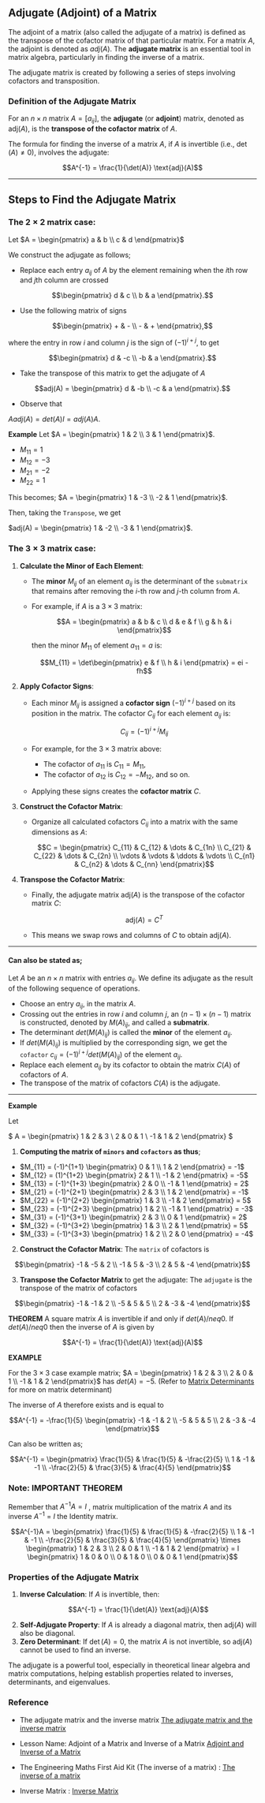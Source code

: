 ## Adjugate (Adjoint) of a Matrix

The adjoint of a matrix (also called the adjugate of a matrix) is defined as the transpose of the cofactor matrix of that particular matrix.
For a matrix $A$, the adjoint is denoted as $adj(A)$. The **adjugate matrix** is an essential tool in matrix algebra, particularly in finding the inverse of a matrix.

The adjugate matrix is created by following a series of steps involving cofactors and transposition.

### Definition of the Adjugate Matrix

For an $n \times n$ matrix $A = [a_{ij}]$, the **adjugate** (or **adjoint**) matrix, denoted as $\text{adj}(A)$, is the **transpose of the cofactor matrix** of $A$.

The formula for finding the inverse of a matrix $A$, if $A$ is invertible (i.e., $\det(A) \neq 0$), involves the adjugate:
```math
A^{-1} = \frac{1}{\det(A)} \text{adj}(A)
```

---

## Steps to Find the Adjugate Matrix

### The $2 \times 2$ matrix case:
Let $A = \begin{pmatrix} a & b \\ c & d \end{pmatrix}$

We construct the adjugate as follows;

- Replace each entry $a_{ij}$ of $A$ by the element remaining when the $i$th row and $j$th column are crossed
```math
\begin{pmatrix} d & c \\ b & a \end{pmatrix}.
```

- Use the following matrix of signs
```math
\begin{pmatrix} + & - \\ - & + \end{pmatrix},
```

where the entry in row $i$ and column $j$ is the sign of $(-1)^{i+j}$, to get 
```math
\begin{pmatrix} d & -c \\ -b & a \end{pmatrix}.
```

- Take the transpose of this matrix to get the adjugate of $A$
```math
adj(A) = \begin{pmatrix} d & -b \\ -c & a \end{pmatrix}.
```

- Observe that

$A adj(A) = det(A)I = adj(A)A$.

**Example** Let 
$A = \begin{pmatrix} 1 & 2 \\ 3 & 1 \end{pmatrix}$.

- $M_{11} = 1$
- $M_{12} = -3$
- $M_{21} = -2$
- $M_{22} = 1$

This becomes; $A = \begin{pmatrix} 1 & -3 \\ -2 & 1 \end{pmatrix}$.

Then, taking the `Transpose`, we get

$adj(A) = \begin{pmatrix} 1 & -2 \\ -3 & 1 \end{pmatrix}$.




### The $3 \times 3$ matrix case:

1. **Calculate the Minor of Each Element**:
   - The **minor** $M_{ij}$ of an element $a_{ij}$ is the determinant of the `submatrix` that remains after removing the $i$-th row and $j$-th column from $A$.

   - For example, if $A$ is a $3 \times 3$ matrix:
     ```math
     A = \begin{pmatrix} a & b & c \\ d & e & f \\ g & h & i \end{pmatrix}
     ```
   
     then the minor $M_{11}$ of element $a_{11} = a$ is:
     ```math
     M_{11} = \det\begin{pmatrix} e & f \\ h & i \end{pmatrix} = ei - fh
     ```

2. **Apply Cofactor Signs**:
   - Each minor $M_{ij}$ is assigned a **cofactor sign** $(-1)^{i+j}$ based on its position in the matrix. The cofactor $C_{ij}$ for each element $a_{ij}$ is:
     ```math
     C_{ij} = (-1)^{i+j} M_{ij}
     ```

   - For example, for the $3 \times 3$ matrix above:
     - The cofactor of $a_{11}$ is $C_{11} = M_{11}$,
     - The cofactor of $a_{12}$ is $C_{12} = -M_{12}$, and so on.

   - Applying these signs creates the **cofactor matrix** $C$.


3. **Construct the Cofactor Matrix**:
   - Organize all calculated cofactors $C_{ij}$ into a matrix with the same dimensions as $A$:
     ```math
     C = \begin{pmatrix} C_{11} & C_{12} & \dots & C_{1n} \\ C_{21} & C_{22} & \dots & C_{2n} \\ \vdots & \vdots & \ddots & \vdots \\ C_{n1} & C_{n2} & \dots & C_{nn} \end{pmatrix}
     ```


4. **Transpose the Cofactor Matrix**:
   - Finally, the adjugate matrix $\text{adj}(A)$ is the transpose of the cofactor matrix $C$:
     ```math
     \text{adj}(A) = C^{T}
     ```
   - This means we swap rows and columns of $C$ to obtain $\text{adj}(A)$.

---


#### Can also be stated as;

Let $A$ be an $n \times n$ matrix with entries $a_{ij}$. We define its adjugate as the result of the following sequence of operations.

- Choose an entry $a_{ij}$, in the matrix $A$.
- Crossing out the entries in row $i$ and column $j$, an $(n - 1) \times (n - 1)$ matrix is constructed, denoted by $M(A)_{ij}$, and called a **submatrix**.
- The determinant $det(M(A)_{ij})$ is called the **minor** of the element $a_{ij}$.
- If $det(M(A)_{ij})$ is multiplied by the corresponding sign, we get the `cofactor` $c_{ij} = (-1)^{i+j} det(M(A)_{ij})$ of the element $a_{ij}$.
- Replace each element $a_{ij}$ by its cofactor to obtain the matrix $C(A)$ of cofactors of $A$.
- The transpose of the matrix of cofactors $C(A)$ is the adjugate.

---


**Example** 

Let 

$
A = \begin{pmatrix} 1 & 2 & 3 \\ 2 & 0 & 1 \\ -1 & 1 & 2 \end{pmatrix}
$

1. **Computing the matrix of `minors` and `cofactors` as thus**;

- $M_{11} = (-1)^{1+1} \begin{pmatrix} 0 & 1 \\ 1 & 2 \end{pmatrix} = -1$
- $M_{12} = (1)^{1+2} \begin{pmatrix} 2 & 1 \\ -1 & 2 \end{pmatrix} = -5$
- $M_{13} = (-1)^{1+3} \begin{pmatrix} 2 & 0 \\ -1 & 1 \end{pmatrix} = 2$
- $M_{21} = (-1)^{2+1} \begin{pmatrix} 2 & 3 \\ 1 & 2 \end{pmatrix} = -1$
- $M_{22} = (-1)^{2+2} \begin{pmatrix} 1 & 3 \\ -1 & 2 \end{pmatrix} = 5$
- $M_{23} = (-1)^{2+3} \begin{pmatrix} 1 & 2 \\ -1 & 1 \end{pmatrix} = -3$
- $M_{31} = (-1)^{3+1} \begin{pmatrix} 2 & 3 \\ 0 & 1 \end{pmatrix} = 2$
- $M_{32} = (-1)^{3+2} \begin{pmatrix} 1 & 3 \\ 2 & 1 \end{pmatrix} = 5$
- $M_{33} = (-1)^{3+3} \begin{pmatrix} 1 & 2 \\ 2 & 0 \end{pmatrix} = -4$


2. **Construct the Cofactor Matrix**:
The `matrix` of cofactors is 

```math
\begin{pmatrix} -1 & -5 & 2 \\ -1 & 5 & -3 \\ 2 & 5 & -4 \end{pmatrix}
```

3. **Transpose the Cofactor Matrix** to get the adjugate:
The `adjugate` is the transpose of the matrix of cofactors

```math
\begin{pmatrix} -1 & -1 & 2 \\ -5 & 5 & 5 \\ 2 & -3 & -4 \end{pmatrix}
```


**THEOREM** A square matrix $A$ is invertible if and only if $det(A) /neq 0$. If $det(A) /neq 0$ then the inverse of $A$ is given by

```math
A^{-1} = \frac{1}{\det(A)} \text{adj}(A)
```

**EXAMPLE**

For the $3 \times 3$ case example matrix; $A = \begin{pmatrix} 1 & 2 & 3 \\ 2 & 0 & 1 \\ -1 & 1 & 2 \end{pmatrix}$ has $det(A) = -5$. (Refer to [Matrix Determinants](matrix_determinants.md) for more on matrix determinant)

The inverse of $A$ therefore exists and is equal to 

```math
A^{-1} = -\frac{1}{5} \begin{pmatrix} -1 & -1 & 2 \\ -5 & 5 & 5 \\ 2 & -3 & -4 \end{pmatrix}
```

Can also be written as;

```math
A^{-1} =  \begin{pmatrix} \frac{1}{5} & \frac{1}{5} & -\frac{2}{5} \\ 1 & -1 & -1 \\ -\frac{2}{5} & \frac{3}{5} & \frac{4}{5} \end{pmatrix}
```


### Note: IMPORTANT THEOREM

Remember that $A^{-1}A = I$ , matrix multiplication of the matrix $A$ and its inverse $A^{-1}$ = $I$ the Identity matrix. 

```math
A^{-1}A =  \begin{pmatrix} \frac{1}{5} & \frac{1}{5} & -\frac{2}{5} \\ 1 & -1 & -1 \\ -\frac{2}{5} & \frac{3}{5} & \frac{4}{5} \end{pmatrix} \times 
\begin{pmatrix} 1 & 2 & 3 \\ 2 & 0 & 1 \\ -1 & 1 & 2 \end{pmatrix} = I \begin{pmatrix} 1 & 0 & 0 \\ 0 & 1 & 0 \\ 0 & 0 & 1 \end{pmatrix}
```




### Properties of the Adjugate Matrix

1. **Inverse Calculation**: If $A$ is invertible, then:
   ```math
   A^{-1} = \frac{1}{\det(A)} \text{adj}(A)
   ```
2. **Self-Adjugate Property**: If $A$ is already a diagonal matrix, then $\text{adj}(A)$ will also be diagonal.
3. **Zero Determinant**: If $\det(A) = 0$, the matrix $A$ is not invertible, so $\text{adj}(A)$ cannot be used to find an inverse.

The adjugate is a powerful tool, especially in theoretical linear algebra and matrix computations, helping establish properties related to inverses, determinants, and eigenvalues.



### Reference

- The adjugate matrix and the inverse matrix [The adjugate matrix and the inverse matrix](https://www.macs.hw.ac.uk/~markl/teaching/Inverses.pdf)

- Lesson Name: Adjoint of a Matrix and Inverse of a Matrix [Adjoint and Inverse of a Matrix](https://cdn1.byjus.com/wp-content/uploads/2019/04/Adjoint-and-Inverse-of-a-Matrix.pdf)

- The Engineering Maths First Aid Kit (The inverse of a matrix) : [The inverse of a matrix](https://lcn.people.uic.edu/classes/che205s17/docs/che205s17_reading_05a.pdf)

- Inverse Matrix : [Inverse Matrix](http://www.thphys.nuim.ie/Notes/EE112/09_Inverse_Matrix.pdf)














































